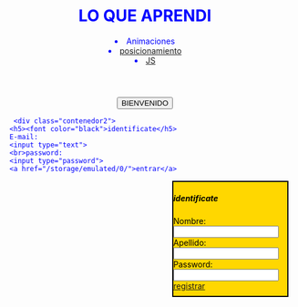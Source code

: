 <!DOCTYPE html>
<html>
<head>
<tittle></tittle>
<style>
  
.contenedor{
        text-aling: center;
        background: Gold; 
        border:2px solid black;
        height: 400px;
        width: 600px;
        float: left;

      }
.contenedor2{
        text-aling: center;
        background: Gold;
        border:2px solid black;
        height: 200px;
        width: 200px;
        float: right;
}
.contenedor3{
        text-aling: center;
        background: Gold;
        border:2px solid black;
        height: 200px;
        width: 200px;
        float: right;
}


</style>
</head>
<body>
              <div class="contenedor">
               <center><h1><font color="blue">LO QUE APRENDI</h1></center>
<header>
   <nav>
    <center><li><a href="https://tijuanomen.github.io/Animacion.html/"></a>Animaciones</a></li></center>
    <center><li><a href="/home/pc26/4A/paginasweb/proyectos/index.posicionamiento">posicionamiento</a></li></center>
    <center><li><a href="/home/pc26/4A/paginasweb/proyectos/index.html">JS</a></li></center>

</div>
    <center><font color="blue"><input type="button" value="BIENVENIDO"></center>


       <div class="contenedor2">
      <h5><font color="black">identificate</h5>
      E-mail:
      <input type="text">
      <br>password:
      <input type="password">
      <a href="/storage/emulated/0/">entrar</a>
  

<div class="contenedor3">
<h5><font color="black">identificate</h5>
     Nombre:
<input type="text">
<br>Apellido:
<input type="text">
<br>Password:
<input type="password">
<a href="/storage/emulated/0/Index.com/accede_a_dom.js.enc">registrar</a>

</body>

<script>
alert("dame tu edad");
n1=prompt("");
alert("tu edad es" + n1);
</script>
</body>
</html>
